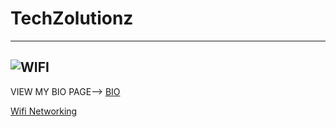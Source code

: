 # TechZolutionz
---

![WIFI](https://images.vectorhq.com/images/previews/529/blue-wifi-logo-psd-429967.png)
---

VIEW MY BIO PAGE--> [BIO](https://techzolutionz.github.io/techzolutionz.github.io/bio)

[Wifi Networking](https://techzolutionz.github.io/techzolutionz.github.io/topic)
